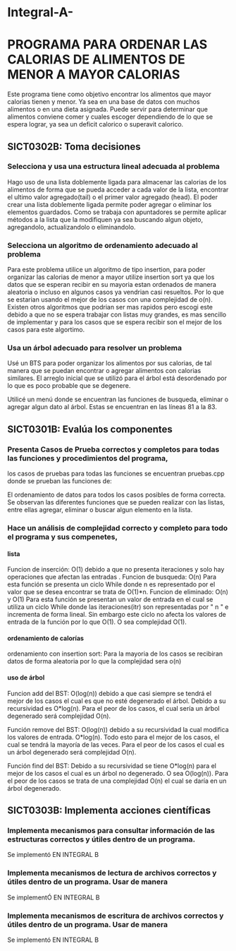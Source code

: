 # Integral-A-

# PROGRAMA PARA ORDENAR LAS CALORIAS DE ALIMENTOS DE MENOR A MAYOR CALORIAS
Este programa tiene como objetivo encontrar los alimentos que mayor calorias tienen y menor. Ya sea en una base de datos con muchos alimentos o en una dieta asignada. 
Puede servir para determinar que alimentos conviene comer y cuales escoger dependiendo de lo que se espera lograr, ya sea un deficit calorico o superavit calorico.
## SICT0302B: Toma decisiones 

### Selecciona y usa una estructura lineal adecuada al problema

Hago uso de una lista doblemente ligada para almacenar las calorias de los alimentos de forma que se pueda acceder a cada valor de la lista, encontrar el ultimo valor agregado(tail) o el primer valor agregado (head). El poder crear una lista doblemente ligada permite poder agregar o eliminar los elementos guardados. Como se trabaja con apuntadores se permite aplicar métodos a la lista que la modifiquen ya sea buscando algun objeto, agregandolo, actualizandolo o eliminandolo. 


### Selecciona un algoritmo de ordenamiento adecuado al problema

Para este problema utilice un algoritmo de tipo insertion, para poder organizar las calorias de menor a mayor utilize insertion sort ya que los datos que se esperan recibir en su mayoria estan ordenados de manera aleatoria o incluso en algunos casos ya vendrian casi resueltos. Por lo que se estarian usando el mejor de los casos con una complejidad de o(n). Existen otros algoritmos que podrian ser mas rapidos pero escogi este debido a que no se espera trabajar con listas muy grandes,  es mas sencillo de implementar y para los casos que se espera recibir son el mejor de los casos para este algortimo.

### Usa un árbol adecuado para resolver un problema

Usé un BTS para poder organizar los alimentos por sus calorias, de tal manera que se puedan encontrar o agregar alimentos con calorias similares. El arreglo inicial que se utilizó para el árbol está desordenado por lo que es poco probable que se degenere.

Utilicé un menú donde se encuentran las funciones de busqueda, eliminar o agregar algun dato al árbol. Estas se encuentran en las líneas 81 a la 83.

## SICT0301B: Evalúa los componentes

### Presenta Casos de Prueba correctos y completos para todas las funciones y procedimientos del programa,

los casos de pruebas para todas las funciones se encuentran pruebas.cpp donde se prueban las funciones de: 

El ordenamiento de datos para todos los casos posibles de forma correcta.
Se observan las diferentes funciones que se pueden realizar con las listas, entre ellas agregar, eliminar o buscar algun elemento en la lista.


### Hace un análisis de complejidad correcto y completo para todo el programa y sus compenetes,

#### lista 
 Funcion de inserción: O(1) debido a que no presenta iteraciones y solo hay operaciones que  afectan  las entradas .
 Funcion de busqueda: O(n)  Para esta función se presenta un ciclo While donde n es representado por el valor que se desea encontrar se trata de O(1)*n. 
 Funcion de eliminado: O(n) y O(1) 
Para esta función se presentan un valor de entrada en el cual se utiliza un ciclo While donde las iteraciones(itr) son representadas por " n " e incrementa de forma lineal. Sin embargo este ciclo no afecta los valores de entrada de la función por lo que O(1). O sea complejidad O(1).


#### ordenamiento de calorías

ordenamiento con insertion sort:  Para la mayoria de los casos se recibiran datos de forma aleatoria por lo que la complejidad sera o(n)

#### uso de árbol

Funcion add del BST: O(log(n)) debido a que casi siempre se tendrá el mejor de los casos el cual es que no esté degenerado el árbol. Debido a su recursividad es O*log(n). Para el peor de los casos, el cual sería un árbol degenerado será complejidad O(n).

Función remove del BST: O(log(n)) debido a su recursividad la cual modifica los valores de entrada. O*log(n). Todo esto para el mejor de los casos, el cual se tendrá la mayoría de las veces. Para el peor de los casos el cual es un árbol degenerado será complejidad O(n).

Función find del BST: Debido a su recursividad se tiene O*log(n) para el mejor de los casos el cual es un árbol no degenerado. O sea O(log(n)). Para el peor de los casos se trata de una complejidad O(n) el cual se daría en un árbol degenerado.


## SICT0303B: Implementa acciones científicas 
### Implementa mecanismos para consultar información de las estructuras correctos y útiles dentro de un programa.

Se implementó EN INTEGRAL B 

### Implementa mecanismos de lectura de archivos correctos y útiles dentro de un programa. Usar de manera
Se implementÓ EN INTEGRAL B 

### Implementa mecanismos de escritura de archivos correctos y útiles dentro de un programa. Usar de manera
Se implementó EN INTEGRAL B 
